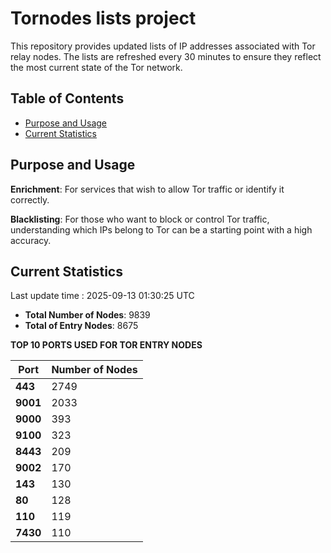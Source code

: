 # Tornodes lists project

This repository provides updated lists of IP addresses associated with Tor relay nodes. The lists are refreshed every 30 minutes to ensure they reflect the most current state of the Tor network.

## Table of Contents

- [Purpose and Usage](#purpose-and-usage)
- [Current Statistics](#current-statistics)


## Purpose and Usage

**Enrichment**: For services that wish to allow Tor traffic or identify it correctly.

**Blacklisting**: For those who want to block or control Tor traffic, understanding which IPs belong to Tor can be a starting point with a high accuracy.

## Current Statistics

Last update time : 2025-09-13 01:30:25 UTC

- **Total Number of Nodes**: 9839
- **Total of Entry Nodes**: 8675

**TOP 10 PORTS USED FOR TOR ENTRY NODES**

| **Port** | **Number of Nodes** |
|------|-----------------|
| **443**   | 2749  |
| **9001**   | 2033  |
| **9000**   | 393  |
| **9100**   | 323  |
| **8443**   | 209  |
| **9002**   | 170  |
| **143**   | 130  |
| **80**   | 128  |
| **110**   | 119  |
| **7430**   | 110  |

